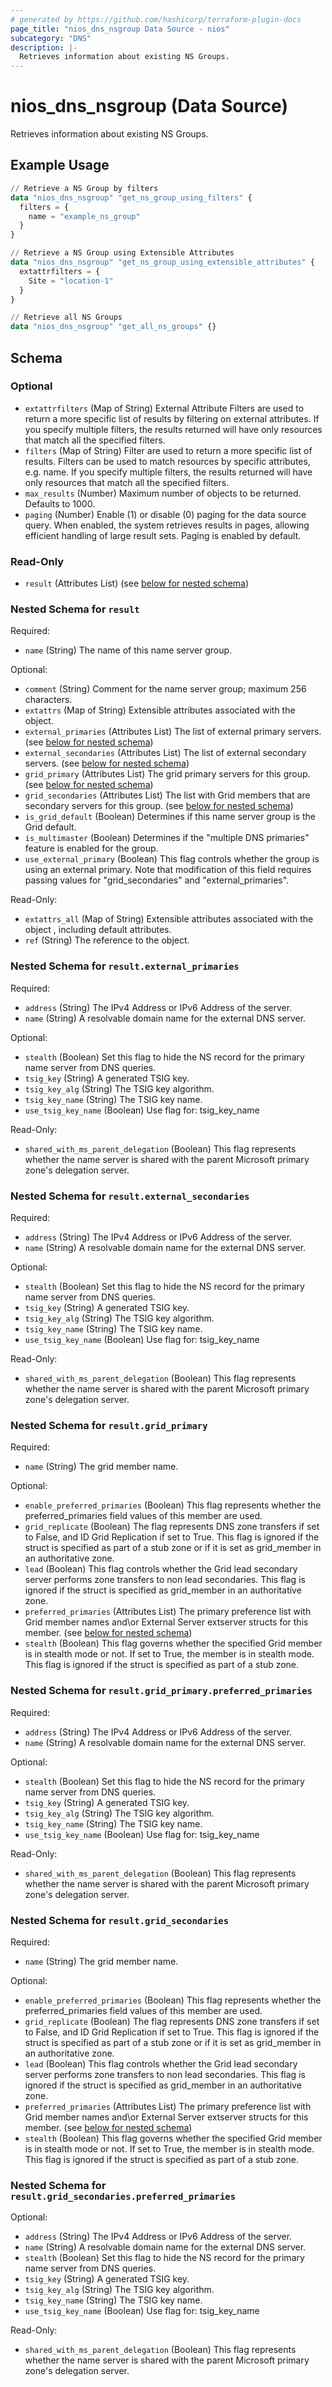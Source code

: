 ```yaml
---
# generated by https://github.com/hashicorp/terraform-plugin-docs
page_title: "nios_dns_nsgroup Data Source - nios"
subcategory: "DNS"
description: |-
  Retrieves information about existing NS Groups.
---
```


# nios_dns_nsgroup (Data Source)

Retrieves information about existing NS Groups.

## Example Usage

```terraform
// Retrieve a NS Group by filters
data "nios_dns_nsgroup" "get_ns_group_using_filters" {
  filters = {
    name = "example_ns_group"
  }
}

// Retrieve a NS Group using Extensible Attributes
data "nios_dns_nsgroup" "get_ns_group_using_extensible_attributes" {
  extattrfilters = {
    Site = "location-1"
  }
}

// Retrieve all NS Groups
data "nios_dns_nsgroup" "get_all_ns_groups" {}
```

<!-- schema generated by tfplugindocs -->
## Schema

### Optional

- `extattrfilters` (Map of String) External Attribute Filters are used to return a more specific list of results by filtering on external attributes. If you specify multiple filters, the results returned will have only resources that match all the specified filters.
- `filters` (Map of String) Filter are used to return a more specific list of results. Filters can be used to match resources by specific attributes, e.g. name. If you specify multiple filters, the results returned will have only resources that match all the specified filters.
- `max_results` (Number) Maximum number of objects to be returned. Defaults to 1000.
- `paging` (Number) Enable (1) or disable (0) paging for the data source query. When enabled, the system retrieves results in pages, allowing efficient handling of large result sets. Paging is enabled by default.

### Read-Only

- `result` (Attributes List) (see [below for nested schema](#nestedatt--result))

<a id="nestedatt--result"></a>
### Nested Schema for `result`

Required:

- `name` (String) The name of this name server group.

Optional:

- `comment` (String) Comment for the name server group; maximum 256 characters.
- `extattrs` (Map of String) Extensible attributes associated with the object.
- `external_primaries` (Attributes List) The list of external primary servers. (see [below for nested schema](#nestedatt--result--external_primaries))
- `external_secondaries` (Attributes List) The list of external secondary servers. (see [below for nested schema](#nestedatt--result--external_secondaries))
- `grid_primary` (Attributes List) The grid primary servers for this group. (see [below for nested schema](#nestedatt--result--grid_primary))
- `grid_secondaries` (Attributes List) The list with Grid members that are secondary servers for this group. (see [below for nested schema](#nestedatt--result--grid_secondaries))
- `is_grid_default` (Boolean) Determines if this name server group is the Grid default.
- `is_multimaster` (Boolean) Determines if the "multiple DNS primaries" feature is enabled for the group.
- `use_external_primary` (Boolean) This flag controls whether the group is using an external primary. Note that modification of this field requires passing values for "grid_secondaries" and "external_primaries".

Read-Only:

- `extattrs_all` (Map of String) Extensible attributes associated with the object , including default attributes.
- `ref` (String) The reference to the object.

<a id="nestedatt--result--external_primaries"></a>
### Nested Schema for `result.external_primaries`

Required:

- `address` (String) The IPv4 Address or IPv6 Address of the server.
- `name` (String) A resolvable domain name for the external DNS server.

Optional:

- `stealth` (Boolean) Set this flag to hide the NS record for the primary name server from DNS queries.
- `tsig_key` (String) A generated TSIG key.
- `tsig_key_alg` (String) The TSIG key algorithm.
- `tsig_key_name` (String) The TSIG key name.
- `use_tsig_key_name` (Boolean) Use flag for: tsig_key_name

Read-Only:

- `shared_with_ms_parent_delegation` (Boolean) This flag represents whether the name server is shared with the parent Microsoft primary zone's delegation server.


<a id="nestedatt--result--external_secondaries"></a>
### Nested Schema for `result.external_secondaries`

Required:

- `address` (String) The IPv4 Address or IPv6 Address of the server.
- `name` (String) A resolvable domain name for the external DNS server.

Optional:

- `stealth` (Boolean) Set this flag to hide the NS record for the primary name server from DNS queries.
- `tsig_key` (String) A generated TSIG key.
- `tsig_key_alg` (String) The TSIG key algorithm.
- `tsig_key_name` (String) The TSIG key name.
- `use_tsig_key_name` (Boolean) Use flag for: tsig_key_name

Read-Only:

- `shared_with_ms_parent_delegation` (Boolean) This flag represents whether the name server is shared with the parent Microsoft primary zone's delegation server.


<a id="nestedatt--result--grid_primary"></a>
### Nested Schema for `result.grid_primary`

Required:

- `name` (String) The grid member name.

Optional:

- `enable_preferred_primaries` (Boolean) This flag represents whether the preferred_primaries field values of this member are used.
- `grid_replicate` (Boolean) The flag represents DNS zone transfers if set to False, and ID Grid Replication if set to True. This flag is ignored if the struct is specified as part of a stub zone or if it is set as grid_member in an authoritative zone.
- `lead` (Boolean) This flag controls whether the Grid lead secondary server performs zone transfers to non lead secondaries. This flag is ignored if the struct is specified as grid_member in an authoritative zone.
- `preferred_primaries` (Attributes List) The primary preference list with Grid member names and\or External Server extserver structs for this member. (see [below for nested schema](#nestedatt--result--grid_primary--preferred_primaries))
- `stealth` (Boolean) This flag governs whether the specified Grid member is in stealth mode or not. If set to True, the member is in stealth mode. This flag is ignored if the struct is specified as part of a stub zone.

<a id="nestedatt--result--grid_primary--preferred_primaries"></a>
### Nested Schema for `result.grid_primary.preferred_primaries`

Required:

- `address` (String) The IPv4 Address or IPv6 Address of the server.
- `name` (String) A resolvable domain name for the external DNS server.

Optional:

- `stealth` (Boolean) Set this flag to hide the NS record for the primary name server from DNS queries.
- `tsig_key` (String) A generated TSIG key.
- `tsig_key_alg` (String) The TSIG key algorithm.
- `tsig_key_name` (String) The TSIG key name.
- `use_tsig_key_name` (Boolean) Use flag for: tsig_key_name

Read-Only:

- `shared_with_ms_parent_delegation` (Boolean) This flag represents whether the name server is shared with the parent Microsoft primary zone's delegation server.



<a id="nestedatt--result--grid_secondaries"></a>
### Nested Schema for `result.grid_secondaries`

Required:

- `name` (String) The grid member name.

Optional:

- `enable_preferred_primaries` (Boolean) This flag represents whether the preferred_primaries field values of this member are used.
- `grid_replicate` (Boolean) The flag represents DNS zone transfers if set to False, and ID Grid Replication if set to True. This flag is ignored if the struct is specified as part of a stub zone or if it is set as grid_member in an authoritative zone.
- `lead` (Boolean) This flag controls whether the Grid lead secondary server performs zone transfers to non lead secondaries. This flag is ignored if the struct is specified as grid_member in an authoritative zone.
- `preferred_primaries` (Attributes List) The primary preference list with Grid member names and\or External Server extserver structs for this member. (see [below for nested schema](#nestedatt--result--grid_secondaries--preferred_primaries))
- `stealth` (Boolean) This flag governs whether the specified Grid member is in stealth mode or not. If set to True, the member is in stealth mode. This flag is ignored if the struct is specified as part of a stub zone.

<a id="nestedatt--result--grid_secondaries--preferred_primaries"></a>
### Nested Schema for `result.grid_secondaries.preferred_primaries`

Optional:

- `address` (String) The IPv4 Address or IPv6 Address of the server.
- `name` (String) A resolvable domain name for the external DNS server.
- `stealth` (Boolean) Set this flag to hide the NS record for the primary name server from DNS queries.
- `tsig_key` (String) A generated TSIG key.
- `tsig_key_alg` (String) The TSIG key algorithm.
- `tsig_key_name` (String) The TSIG key name.
- `use_tsig_key_name` (Boolean) Use flag for: tsig_key_name

Read-Only:

- `shared_with_ms_parent_delegation` (Boolean) This flag represents whether the name server is shared with the parent Microsoft primary zone's delegation server.
